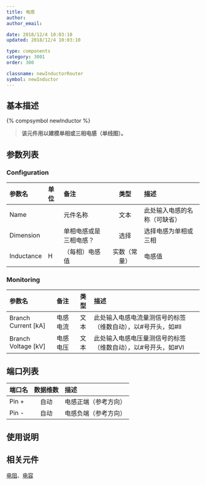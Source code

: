 ```yaml
---
title: 电感
author:
author_email:

date: 2018/12/4 10:03:10
updated: 2018/12/4 10:03:10

type: components
category: 3001
order: 300

classname: newInductorRouter
symbol: newInductor
---
```


## 基本描述

{% compsymbol newInductor %}

> **该元件用以建模单相或三相电感（单线图）。**

## 参数列表

### Configuration

| 参数名     | 单位 | 备注                   |     类型     | 描述                         |
| :--------- | :--- | :--------------------- | :----------: | :--------------------------- |
| Name       |      | 元件名称               |     文本     | 此处输入电感的名称（可缺省） |
| Dimension  |      | 单相电感或是三相电感？ |     选择     | 选择电感为单相或三相         |
| Inductance | H    | （每相）电感值         | 实数（常量） | 电感值                       |

### Monitoring

| 参数名                | 备注     | 类型 | 描述                                                         |
| :-------------------- | :------- | :--: | :----------------------------------------------------------- |
| Branch Current \[kA\] | 电感电流 | 文本 | 此处输入电感电流量测信号的标签（维数自动），以#号开头，如#Il |
| Branch Voltage \[kV\] | 电感电压 | 文本 | 此处输入电感电压量测信号的标签（维数自动），以#号开头，如#Vl |

## 端口列表

| 端口名 | 数据维数 | 描述                 |
| :----- | :------: | :------------------- |
| Pin +  |   自动   | 电感正端（参考方向） |
| Pin -  |   自动   | 电感负端（参考方向） |

## 使用说明

## 相关元件

[电阻](compnewResistorRouter.md)、[电容](compnewCapacitorRouter.md)
